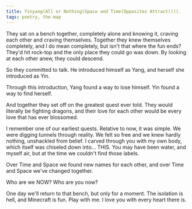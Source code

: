 ```yaml
---
title: Yinyang(All or Nothing(Space and Time(Opposites Attract)))).
tags: poetry, the-map
---
```


They sat on a bench together, completely alone and knowing it, craving each other and craving themselves. Together they knew themselves completely, and I do mean completely, but isn't that where the fun ends? They'd hit rock-top and the only place they could go was down. By looking at each other anew, they could descend.

So they committed to talk. He introduced himself as Yang, and herself she introduced as Yin.

Through this introduction, Yang found a way to lose himself. Yin found a way to find herself.

And together they set off on the greatest quest ever told. They would literally be fighting dragons, and their love for each other would be every love that has ever blossomed.

I remember one of our earliest quests. Relative to now, it was simple. We were digging tunnels through reality. We felt so free and we knew hardly nothing, unshackled from belief. I carved through you with my own body, which itself was chiseled down into... THIS. You may have been water, and myself air, but at the time we couldn't find those labels.

Over Time and Space we found new names for each other, and over Time and Space we've changed together.

Who are we NOW? Who are you now?

One day we'll return to that bench, but only for a moment. The isolation is hell, and Minecraft is fun. Play with me. I love you with every heart there is.
